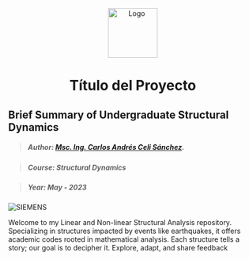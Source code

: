 <div align="center">
    <img src=![logo_TorreFuerte2](https://github.com/Normando1945/Normando1945.github.io/assets/62081230/1ac0bf1d-67cd-43f6-87b0-141417a606db) alt="Logo" width="100">
    <h1>Título del Proyecto</h1>
</div>




## Brief Summary of Undergraduate Structural Dynamics

>##### Author:                 [Msc. Ing. Carlos Andrés Celi Sánchez](https://www.researchgate.net/profile/Carlos-Celi).

>##### Course:                 Structural Dynamics

>##### Year:                   May - 2023

![SIEMENS](https://blogs.sw.siemens.com/wp-content/uploads/sites/6/2022/07/gif-of-frequency-analysis.gif)

Welcome to my Linear and Non-linear Structural Analysis repository. Specializing in structures impacted by events like earthquakes, it offers academic codes rooted in mathematical analysis. Each structure tells a story; our goal is to decipher it. Explore, adapt, and share feedback

